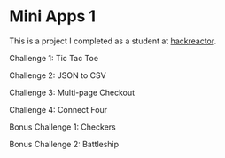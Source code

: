 # Mini Apps 1

This is a project I completed as a student at [hackreactor](http://hackreactor.com).

Challenge 1: Tic Tac Toe

Challenge 2: JSON to CSV

Challenge 3: Multi-page Checkout

Challenge 4: Connect Four

Bonus Challenge 1: Checkers

Bonus Challenge 2: Battleship
